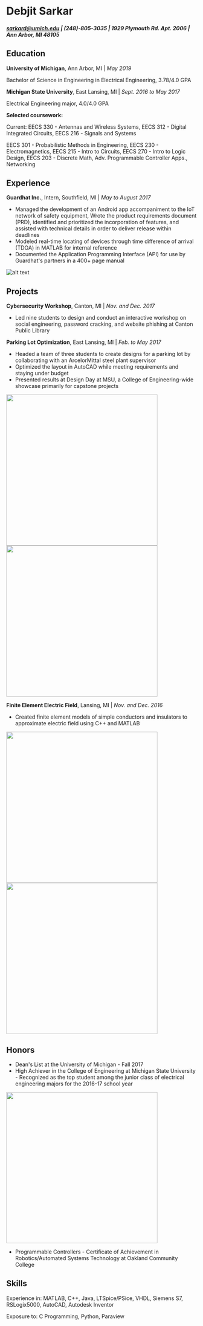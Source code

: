 # Debjit Sarkar
##### sarkard@umich.edu | (248)-805-3035 | 1929 Plymouth Rd. Apt. 2006 | Ann Arbor, MI 48105

## Education
**University of Michigan**, Ann Arbor, MI | _May 2019_

Bachelor of Science in Engineering in Electrical Engineering, 3.78/4.0 GPA

**Michigan State University**, East Lansing, MI | _Sept. 2016 to May 2017_

Electrical Engineering major, 4.0/4.0 GPA

**Selected coursework:**

Current: EECS 330 - Antennas and Wireless Systems, EECS 312 - Digital Integrated Circuits, EECS 216 - Signals and Systems

EECS 301 - Probabilistic Methods in Engineering, EECS 230 - Electromagnetics, EECS 215 - Intro to Circuits, EECS 270 - Intro to Logic Design, EECS 203 - Discrete Math, Adv. Programmable Controller Apps., Networking

## Experience
**Guardhat Inc.**, Intern, Southfield, MI | _May to August 2017_
* Managed the development of an Android app accompaniment to the IoT network of safety equipment, Wrote the product requirements document (PRD), identified and prioritized the incorporation of features, and assisted with technical details in order to deliver release within deadlines
* Modeled real-time locating of devices through time difference of arrival (TDOA) in MATLAB for internal reference
* Documented the Application Programming Interface (API) for use by Guardhat's partners in a 400+ page manual

![alt text](http://cdn.iopscience.com/images/0957-0233/16/12/020/Full/mst201950fig01.jpg "")

## Projects
**Cybersecurity Workshop**, Canton, MI | _Nov. and Dec. 2017_
* Led nine students to design and conduct an interactive workshop on social engineering, password cracking, and website phishing at Canton Public Library

**Parking Lot Optimization**, East Lansing, MI | _Feb. to May 2017_

* Headed a team of three students to create designs for a parking lot by collaborating with an ArcelorMittal steel plant supervisor
* Optimized the layout in AutoCAD while meeting requirements and staying under budget
* Presented results at Design Day at MSU, a College of Engineering-wide showcase primarily for capstone projects

<img src="https://i.imgur.com/i95dTAO.png" width="400">
<img src="https://i.imgur.com/TKdvZKG.png" width="400">

**Finite Element Electric Field**, Lansing, MI | _Nov. and Dec. 2016_

* Created finite element models of simple conductors and insulators to approximate electric field using C++ and MATLAB

<img src="https://i.imgur.com/bC0nmZy.png" width="400">
<img src="https://i.imgur.com/I0GcIx1.png" width="400">

## Honors
* Dean's List at the University of Michigan - Fall 2017
* High Achiever in the College of Engineering at Michigan State University - Recognized as the top student among the junior class of electrical engineering majors for the 2016-17 school year

<img src="https://i.imgur.com/XLEivdM.png" width="400">

* Programmable Controllers - Certificate of Achievement in Robotics/Automated Systems Technology at Oakland Community College

## Skills
Experience in: MATLAB, C++, Java, LTSpice/PSice, VHDL, Siemens S7, RSLogix5000, AutoCAD, Autodesk Inventor

Exposure to: C Programming, Python, Paraview
